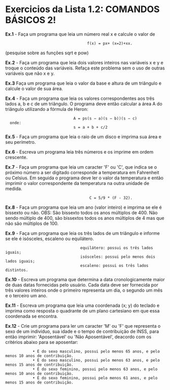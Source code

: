 # Exercicios da Lista 1.2: COMANDOS BÁSICOS 2!

**Ex.1** - Faça um programa que leia um número real x e calcule o valor de 

                                        f(x) = px+ (x=2)+xx.
(pesquise sobre as funções sqrt e pow)

**Ex.2** - Faça um programa que leia dois valores inteiros nas variáveis x e y e troque o conteúdo das variáveis. 
           Refaça este problema sem o uso de outras variáveis que não x e y.

**Ex.3** Faça um programa que leia o valor da base e altura de um triângulo e calcule o valor de sua área.
                                         
**Ex.4** - Faça um programa que leia os valores correspondentes aos três lados a, b e c de um
           triângulo. O programa deve então calcular a área A do triângulo utilizando a fórmula de
           Heron:
        
                                  A = ps(s − a)(s − b))(s − c)
      onde:
                                  s = a + b + c/2


**Ex.5** - Faça um programa que leia o raio de um disco e imprima sua área e seu perímetro.

**Ex.6** - Escreva um programa leia três números e os imprime em ordem crescente.

**Ex.7** - Faça um programa que leia um caracter 'F' ou 'C', que indica se o próximo número a ser
           digitado corresponde a temperatura em Fahrenheit ou Celsius. Em seguida o programa
           deve ler o valor da temperatura e então imprimir o valor correspondente da temperatura
           na outra unidade de medida. 
           
                                         C = 5/9 * (F - 32).

**Ex.8** - Faça um programa que leia um ano (valor inteiro) e imprima se ele é bissexto ou não. 
           OBS: São bissexto todos os anos múltiplos de 400. Não sendo múltiplo de 400, são 
           bissextos todos os anos múltiplos de 4 mas que não são múltiplos de 100.

**Ex.9** - Faça um programa que leia os três lados de um triângulo e informe se ele é isósceles,
           escaleno ou equilátero. 
           
                                     equilátero: possui os três lados iguais; 
                                     isósceles: possui pelo menos dois lados iguais; 
                                     escaleno: possui os três lados distintos.

**Ex.10** - Escreva um programa que determina a data cronologicamente maior de duas datas fornecidas 
            pelo usuário. Cada data deve ser fornecida por três valores inteiros onde o primeiro
            representa um dia, o segundo um mês e o terceiro um ano.

**Ex.11** - Escreva um programa que leia uma coordenada (x; y) do teclado e imprima como resposta
            o quadrante de um plano cartesiano em que essa coordenada se encontra.

**Ex.12** - Crie um programa para ler um caracter 'M' ou 'F' que representa o sexo de um indivíduo, sua idade e o 
            tempo de contribuição de INSS, para então imprimir: 'Aposentável' ou 'Não Aposentável', deacordo com 
            os critérios abaixo para se aposentar:

                • É do sexo masculino, possui pelo menos 65 anos, e pelo menos 10 anos de contribuição.
                • É do sexo masculino, possui pelo menos 63 anos, e pelo menos 15 anos de contribuição.
                • É do sexo feminino, possui pelo menos 63 anos, e pelo menos 10 anos de contribuição.
                • É do sexo feminino, possui pelo menos 61 anos, e pelo menos 15 anos de contribuição.
